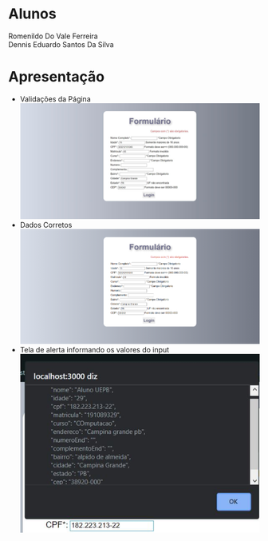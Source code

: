 
# Alunos
 Romenildo Do Vale Ferreira  
 Dennis Eduardo Santos Da Silva

# Apresentação
* Validações da Página
 ![](https://github.com/Romenildo/Universidade/blob/master/InterfaceGraficaATV/imgs/image2.JPG)
* Dados Corretos
![](https://github.com/Romenildo/Universidade/blob/master/InterfaceGraficaATV/imgs/image.png)
* Tela de alerta informando os valores do input
![](https://github.com/Romenildo/Universidade/blob/master/InterfaceGraficaATV/imgs/image3.JPG)
